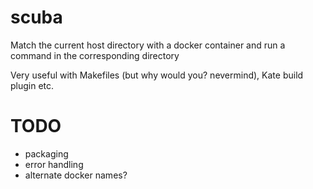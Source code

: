 # scuba
Match the current host directory with a docker container and run a command in the corresponding directory

Very useful with Makefiles (but why would you? nevermind), Kate build plugin etc.

# TODO
- packaging
- error handling
- alternate docker names?